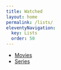 ```yaml
---
title: Watched
layout: home
permalink: /lists/
eleventyNavigation:
  key: Lists
  order: 50
---
```


- [Movies](/lists/movie/)
- [Series](/lists/tv/)
